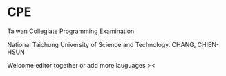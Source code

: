 # CPE
Taiwan Collegiate Programming Examination

National Taichung University of Science and Technology.
CHANG, CHIEN-HSUN

Welcome editor together or add more lauguages ><
